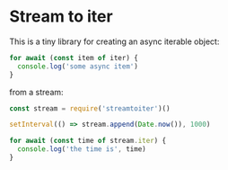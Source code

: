 # Stream to iter

This is a tiny library for creating an async iterable object:

```javascript
for await (const item of iter) {
  console.log('some async item')
}
```

from a stream:

```javascript
const stream = require('streamtoiter')()

setInterval(() => stream.append(Date.now()), 1000)

for await (const time of stream.iter) {
  console.log('the time is', time)
}
```

